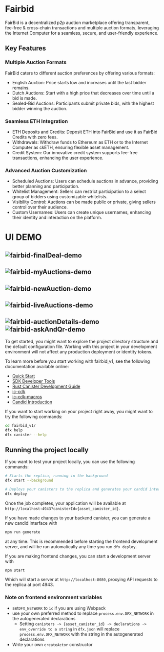 # Fairbid
FairBid is a decentralized p2p auction marketplace offering transparent, fee-free & cross-chain transactions and multiple auction formats, leveraging the Internet Computer for a seamless, secure, and user-friendly experience.

## Key Features

### Multiple Auction Formats
FairBid caters to different auction preferences by offering various formats:
- English Auction: Price starts low and increases until the last bidder remains.
- Dutch Auctions: Start with a high price that decreases over time until a bid is made.
- Sealed-Bid Auctions: Participants submit private bids, with the highest bidder winning the auction.

### Seamless ETH Integration
- ETH Deposits and Credits: Deposit ETH into FairBid and use it as FairBid Credits with zero fees.
- Withdrawals: Withdraw funds to Ethereum as ETH or to the Internet Computer as ckETH, ensuring flexible asset management.
- Credit System: Our innovative credit system supports fee-free transactions, enhancing the user experience.

### Advanced Auction Customization
- Scheduled Auctions: Users can schedule auctions in advance, providing better planning and participation.
- Whitelist Management: Sellers can restrict participation to a select group of bidders using customizable whitelists.
- Visibility Control: Auctions can be made public or private, giving sellers control over their audience.
- Custom Usernames: Users can create unique usernames, enhancing their identity and interaction on the platform.


# UI DEMO

![fairbid-finalDeal-demo](https://github.com/mervanerenci/fairbid_v1/assets/101268022/313dfafe-661f-4db4-87e6-c50f55ae115f)
------
![fairbid-myAuctions-demo](https://github.com/mervanerenci/fairbid_v1/assets/101268022/7d0af21f-cb80-4cff-9d98-753105a960be)
-----
![fairbid-newAuction-demo](https://github.com/mervanerenci/fairbid_v1/assets/101268022/5c8b9ca1-6314-4cc1-958c-282e5a80b4d9)
------
![fairbid-liveAuctions-demo](https://github.com/mervanerenci/fairbid_v1/assets/101268022/aa56f5c8-5514-4e56-8737-f0e6344e25f7)
-------
![fairbid-auctionDetails-demo](https://github.com/mervanerenci/fairbid_v1/assets/101268022/94d3ec40-4115-4e76-bfe9-495ed2b1bbf3)
![fairbid-askAndQr-demo](https://github.com/mervanerenci/fairbid_v1/assets/101268022/cdbb25e4-1184-4368-b1cf-3277743f9f32)
-------



To get started, you might want to explore the project directory structure and the default configuration file. Working with this project in your development environment will not affect any production deployment or identity tokens.

To learn more before you start working with fairbid_v1, see the following documentation available online:

- [Quick Start](https://internetcomputer.org/docs/current/developer-docs/setup/deploy-locally)
- [SDK Developer Tools](https://internetcomputer.org/docs/current/developer-docs/setup/install)
- [Rust Canister Development Guide](https://internetcomputer.org/docs/current/developer-docs/backend/rust/)
- [ic-cdk](https://docs.rs/ic-cdk)
- [ic-cdk-macros](https://docs.rs/ic-cdk-macros)
- [Candid Introduction](https://internetcomputer.org/docs/current/developer-docs/backend/candid/)

If you want to start working on your project right away, you might want to try the following commands:

```bash
cd fairbid_v1/
dfx help
dfx canister --help
```

## Running the project locally

If you want to test your project locally, you can use the following commands:

```bash
# Starts the replica, running in the background
dfx start --background

# Deploys your canisters to the replica and generates your candid interface
dfx deploy
```

Once the job completes, your application will be available at `http://localhost:4943?canisterId={asset_canister_id}`.

If you have made changes to your backend canister, you can generate a new candid interface with

```bash
npm run generate
```

at any time. This is recommended before starting the frontend development server, and will be run automatically any time you run `dfx deploy`.

If you are making frontend changes, you can start a development server with

```bash
npm start
```

Which will start a server at `http://localhost:8080`, proxying API requests to the replica at port 4943.



### Note on frontend environment variables
- set`DFX_NETWORK` to `ic` if you are using Webpack
- use your own preferred method to replace `process.env.DFX_NETWORK` in the autogenerated declarations
  - Setting `canisters -> {asset_canister_id} -> declarations -> env_override to a string` in `dfx.json` will replace `process.env.DFX_NETWORK` with the string in the autogenerated declarations
- Write your own `createActor` constructor
